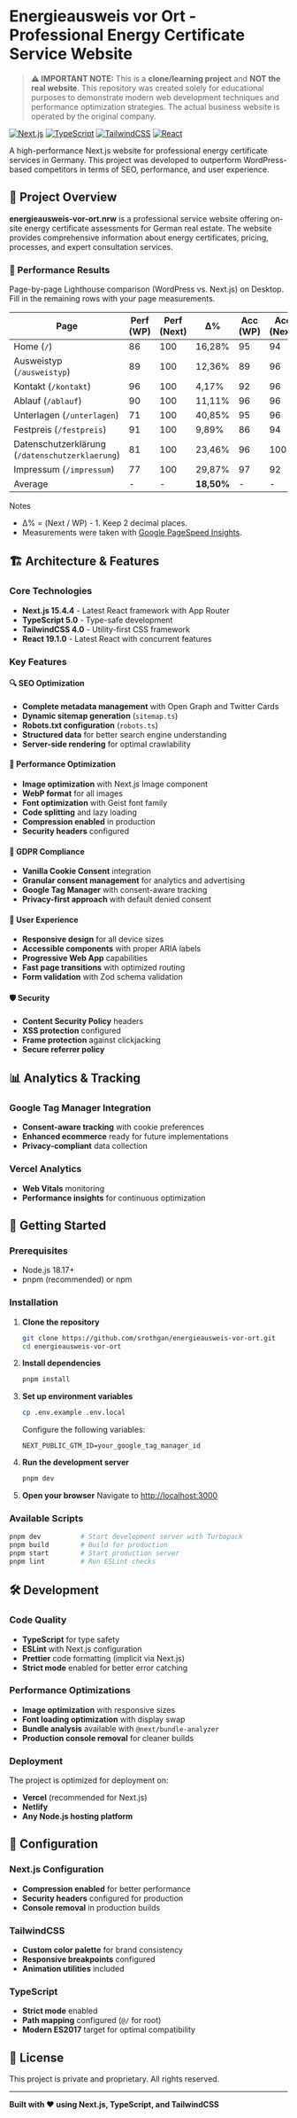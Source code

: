 # Energieausweis vor Ort - Professional Energy Certificate Service Website

> **⚠️ IMPORTANT NOTE:** This is a **clone/learning project** and **NOT the real website**. This repository was created solely for educational purposes to demonstrate modern web development techniques and performance optimization strategies. The actual business website is operated by the original company.

[![Next.js](https://img.shields.io/badge/Next.js-15.4.4-black.svg)](https://nextjs.org/)
[![TypeScript](https://img.shields.io/badge/TypeScript-5.0-blue.svg)](https://www.typescriptlang.org/)
[![TailwindCSS](https://img.shields.io/badge/TailwindCSS-4.0-38B2AC.svg)](https://tailwindcss.com/)
[![React](https://img.shields.io/badge/React-19.1.0-61DAFB.svg)](https://reactjs.org/)

A high-performance Next.js website for professional energy certificate services in Germany. This project was developed to outperform WordPress-based competitors in terms of SEO, performance, and user experience.

## 🚀 Project Overview

**energieausweis-vor-ort.nrw** is a professional service website offering on-site energy certificate assessments for German real estate. The website provides comprehensive information about energy certificates, pricing, processes, and expert consultation services.

### 🎯 Performance Results

Page-by-page Lighthouse comparison (WordPress vs. Next.js) on Desktop. Fill in the remaining rows with your page measurements.

| Page | Perf (WP) | Perf (Next) | Δ% | Acc (WP) | Acc (Next) | Δ% | BP (WP) | BP (Next) | Δ% | SEO (WP) | SEO (Next) | Δ% |
|------|-----------|-------------|----|----------|------------|----|---------|-----------|----|----------|------------|----|
| Home (`/`)                  | 86 | 100 | 16,28%  | 95 | 94   | -1,05%    | 96  | 100 | 4,17% | 100 | 100 | 0,00% |
| Ausweistyp (`/ausweistyp`)  | 89 | 100 | 12,36%  | 89 | 96   | 7,87%     | 100 | 100 | 0,00% | 100 | 100 | 0,00% |
| Kontakt (`/kontakt`)        | 96 | 100 | 4,17%   | 92 | 96   | 4,35%     | 100 | 100 | 0,00% | 100 | 100 | 0,00% |
| Ablauf (`/ablauf`)          | 90 | 100 | 11,11%  | 96 | 96   | 0,00%     | 100 | 100 | 0,00% | 100 | 100 | 0,00% |
| Unterlagen (`/unterlagen`)  | 71 | 100 | 40,85%  | 95 | 96   | 1,05%     | 81  | 100 | 23,46% | 100 | 100 | 0,00% |
| Festpreis (`/festpreis`)    | 91 | 100 | 9,89%   | 86 | 94   | 9,30%     | 100 | 100 | 0,00% | 92 | 100 | 8,70% |
| Datenschutzerklärung (`/datenschutzerklaerung`)  | 81 | 100  | 23,46%    | 96  | 100 | 0,00% | 100 | 96 | -4,00% | 92 | 100 | 8,70% |
| Impressum (`/impressum`)    | 77 | 100 | 29,87%  | 97 | 92   | -5,15%    | 100 | 100 | 0,00% | 100 | 100 | 0,00% |
| Average                     | -  | -   | **18,50%** | - | - | **2,05%**  | -   | -   | **-3,45%** | - | - | **2,17%** |

Notes
- Δ% = (Next / WP) - 1. Keep 2 decimal places.
- Measurements were taken with [Google PageSpeed Insights](https://pagespeed.web.dev/).

## 🏗️ Architecture & Features

### Core Technologies
- **Next.js 15.4.4** - Latest React framework with App Router
- **TypeScript 5.0** - Type-safe development
- **TailwindCSS 4.0** - Utility-first CSS framework
- **React 19.1.0** - Latest React with concurrent features

### Key Features

#### 🔍 SEO Optimization
- **Complete metadata management** with Open Graph and Twitter Cards
- **Dynamic sitemap generation** (`sitemap.ts`)
- **Robots.txt configuration** (`robots.ts`)
- **Structured data** for better search engine understanding
- **Server-side rendering** for optimal crawlability

#### 🚀 Performance Optimization
- **Image optimization** with Next.js Image component
- **WebP format** for all images
- **Font optimization** with Geist font family
- **Code splitting** and lazy loading
- **Compression enabled** in production
- **Security headers** configured

#### 🍪 GDPR Compliance
- **Vanilla Cookie Consent** integration
- **Granular consent management** for analytics and advertising
- **Google Tag Manager** with consent-aware tracking
- **Privacy-first approach** with default denied consent

#### 📱 User Experience
- **Responsive design** for all device sizes
- **Accessible components** with proper ARIA labels
- **Progressive Web App** capabilities
- **Fast page transitions** with optimized routing
- **Form validation** with Zod schema validation

#### 🛡️ Security
- **Content Security Policy** headers
- **XSS protection** configured
- **Frame protection** against clickjacking
- **Secure referrer policy**

## 📊 Analytics & Tracking

### Google Tag Manager Integration
- **Consent-aware tracking** with cookie preferences
- **Enhanced ecommerce** ready for future implementations
- **Privacy-compliant** data collection

### Vercel Analytics
- **Web Vitals** monitoring
- **Performance insights** for continuous optimization

## 🚀 Getting Started

### Prerequisites
- Node.js 18.17+ 
- pnpm (recommended) or npm

### Installation

1. **Clone the repository**
   ```bash
   git clone https://github.com/srothgan/energieausweis-vor-ort.git
   cd energieausweis-vor-ort
   ```

2. **Install dependencies**
   ```bash
   pnpm install
   ```

3. **Set up environment variables**
   ```bash
   cp .env.example .env.local
   ```
   Configure the following variables:
   ```env
   NEXT_PUBLIC_GTM_ID=your_google_tag_manager_id
   ```

4. **Run the development server**
   ```bash
   pnpm dev
   ```

5. **Open your browser**
   Navigate to [http://localhost:3000](http://localhost:3000)

### Available Scripts

```bash
pnpm dev          # Start development server with Turbopack
pnpm build        # Build for production
pnpm start        # Start production server
pnpm lint         # Run ESLint checks
```
## 🛠️ Development

### Code Quality
- **TypeScript** for type safety
- **ESLint** with Next.js configuration
- **Prettier** code formatting (implicit via Next.js)
- **Strict mode** enabled for better error catching

### Performance Optimizations
- **Image optimization** with responsive sizes
- **Font loading optimization** with display swap
- **Bundle analysis** available with `@next/bundle-analyzer`
- **Production console removal** for cleaner builds

### Deployment
The project is optimized for deployment on:
- **Vercel** (recommended for Next.js)
- **Netlify**
- **Any Node.js hosting platform**

## 🔧 Configuration

### Next.js Configuration
- **Compression enabled** for better performance
- **Security headers** configured for production
- **Console removal** in production builds

### TailwindCSS
- **Custom color palette** for brand consistency
- **Responsive breakpoints** configured
- **Animation utilities** included

### TypeScript
- **Strict mode** enabled
- **Path mapping** configured (`@/` for root)
- **Modern ES2017** target for optimal compatibility

## 📝 License

This project is private and proprietary. All rights reserved.

---

**Built with ❤️ using Next.js, TypeScript, and TailwindCSS**